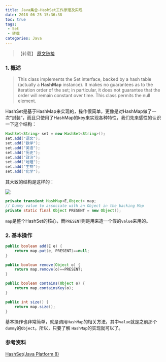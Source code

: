 ```yaml
---
title: Java集合-HashSet工作原理及实现
date: 2018-06-25 15:36:38
toc: true
tags:
 - Set
 - 转载
categories: Java
---
```


> 【转载】 [原文链接](http://yikun.github.io/2015/04/08/Java-HashSet%E5%B7%A5%E4%BD%9C%E5%8E%9F%E7%90%86%E5%8F%8A%E5%AE%9E%E7%8E%B0/)



<!--more-->

### 1. 概述

> This class implements the Set interface, backed by a hash table (actually a **HashMap** instance). It makes no guarantees as to the iteration order of the set; in particular, it does not guarantee that the order will remain constant over time. This class permits the null element.

HashSet是基于HashMap来实现的，操作很简单，更像是对HashMap做了一次“封装”，而且只使用了HashMap的key来实现各种特性，我们先来感性的认识一下这个结构：

``` java
HashSet<String> set = new HashSet<String>();
set.add("语文");
set.add("数学");
set.add("英语");
set.add("历史");
set.add("政治");
set.add("地理");
set.add("生物");
set.add("化学");
```

其大致的结构是这样的：

![](http://cdn.briarbear.cn/201806251540_236.png)

``` java
private transient HashMap<E,Object> map;
// Dummy value to associate with an Object in the backing Map
private static final Object PRESENT = new Object();
```

`map`是整个HashSet的核心，而`PRESENT`则是用来造一个假的`value`来用的。
### 2. 基本操作

``` java
public boolean add(E e) {
    return map.put(e, PRESENT)==null;
}

public boolean remove(Object o) {
    return map.remove(o)==PRESENT;
}

public boolean contains(Object o) {
    return map.containsKey(o);
}

public int size() {
    return map.size();
}
```

基本操作也非常简单，就是调用`HashMap`的相关方法，其中`value`就是之前那个`dummy`的`Object`。所以，只要了解 `HashMap`的实现就可以了。
### 参考资料

[HashSet(Java Platform 8)](http://docs.oracle.com/javase/8/docs/api/java/util/HashSet.html)